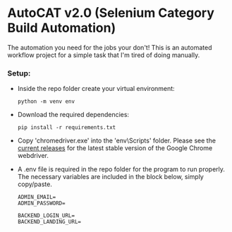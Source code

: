 # AutoCAT v2.0 (Selenium Category Build Automation)
 The automation you need for the jobs your don't! This is an automated workflow project for a simple task that I'm tired of doing manually.

### Setup:

 - Inside the repo folder create your virtual environment:

    ```python -m venv env```

 - Download the required dependencies:

    ```pip install -r requirements.txt```

 - Copy 'chromedriver.exe' into the 'env\Scripts' folder. Please see the [current releases](https://chromedriver.chromium.org/downloads) for the latest stable version of the Google Chrome webdriver.

 - A .env file is required in the repo folder for the program to run properly. The necessary variables are included in the block below, simply copy/paste.

    ```
    ADMIN_EMAIL=
    ADMIN_PASSWORD=

    BACKEND_LOGIN_URL=
    BACKEND_LANDING_URL=
    ```
